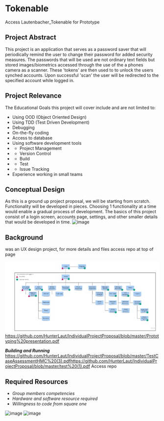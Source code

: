# Tokenable
Access Lautenbacher_Tokenable for Prototype

## Project Abstract  

This project is an application that serves as a password saver that will periodically remind the user to change their password for added security measures. The passwords that will be used are not ordinary text fields but stored images/biometrics accessed through the use of the a phones camera as a scanner. These 'tokens' are then used to to unlock the users synched accounts. Upon successful 'scan' the user will be redirected to the specified account while logged in.


## Project Relevance  
The Educational Goals this project will cover include and are not limited to:
- Using OOD (Object Oriented Design)
- Using TDD (Test Driven Development)
- Debugging
- On-the-fly coding
- Access to database
- Using software development tools
- - Project Management
- - Version Control
- - Build
- - Test
- - Issue Tracking
- Experience working in small teams


## Conceptual Design
As this is a ground up project proposal, we will be starting from scratch. Functionality will be developed in pieces. Choosing 1 functionality at a time would enable a gradual process of development. The basics of this project consist of a login screen, accounts page, settings, and other smaller details that would be developed in time.
![image](https://user-images.githubusercontent.com/60050903/135175336-af6a100d-1123-48a2-9bd5-5545968f200d.png)



## Background
was an UX design project, for more details and files access repo at top of page 

![](https://github.com/HunterLaut/IndividualProjectProposal/blob/master/Sitemap.jpg)
https://github.com/HunterLaut/IndividualProjectProposal/blob/master/Prototyping%20presentation.pdf


***Building and Running***
https://github.com/HunterLaut/IndividualProjectProposal/blob/master/TestCaseAssessmentHMC%20(3).pdfhttps://github.com/HunterLaut/IndividualProjectProposal/blob/master/test%20(1).pdf
Access repo

## Required Resources
- _Group members competencies_
- _Hardware and software resource required_
- _Willingness to code from square one_

![image](https://user-images.githubusercontent.com/60050903/135175257-44e048a1-81f3-4468-a031-4241b58beb9a.png)
![image](https://user-images.githubusercontent.com/60050903/135175189-461585a1-fd8a-4824-99c1-8efaa2af6980.png)
